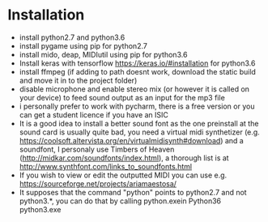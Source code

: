 # Installation
* install python2.7 and python3.6
* install pygame using pip for python2.7
* install mido, deap, MIDIutil using pip for python3.6
* Install keras with tensorflow https://keras.io/#installation for python3.6
* install ffmpeg (if adding to path doesnt work, download the static build and move it in
to the project folder)
* disable microphone and enable stereo mix (or however it is called on your device) to feed
sound output as an input for the mp3 file
* i personally prefer to work with pycharm, there is a free version or you can get a student
licence if you have an ISIC
* It is a good idea to install a better sound font as the one preinstall at the sound card 
is usually quite bad, you need a virtual midi synthetizer 
(e.g. https://coolsoft.altervista.org/en/virtualmidisynth#download) and a soundfont,
I personaly use Timbers of Heaven (http://midkar.com/soundfonts/index.html), a thorough list
is at http://www.synthfont.com/links_to_soundfonts.html
* If you wish to view or edit the outputted MIDI you can use e.g.
https://sourceforge.net/projects/ariamaestosa/
* It supposes that the command "python" points to python2.7 and not python3.*, you can do that
by calling python.exein Python36 python3.exe